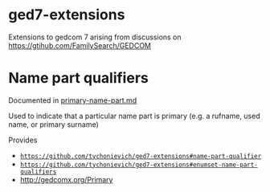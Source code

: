 # ged7-extensions
Extensions to gedcom 7 arising from discussions on <https://gtihub.com/FamilySearch/GEDCOM>

# Name part qualifiers

Documented in [primary-name-part.md](primary-name-part.md)

Used to indicate that a particular name part is primary (e.g. a rufname, used name, or primary surname)

Provides

- <code name="name-part-qualifier">https://github.com/tychonievich/ged7-extensions#name-part-qualifier</code>
- <code name="enumset-name-part-qualifiers">https://github.com/tychonievich/ged7-extensions#enumset-name-part-qualifiers</code>
- <http://gedcomx.org/Primary>

